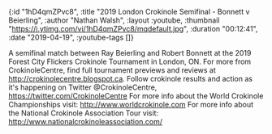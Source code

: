 {:id "1hD4qmZPvc8",
 :title "2019 London Crokinole Semifinal - Bonnett v Beierling",
 :author "Nathan Walsh",
 :layout :youtube,
 :thumbnail "https://i.ytimg.com/vi/1hD4qmZPvc8/mqdefault.jpg",
 :duration "00:12:41",
 :date "2019-04-19",
 :youtube-tags []}


A semifinal match between Ray Beierling and Robert Bonnett at the 2019 Forest City Flickers Crokinole Tournament in London, ON. For more from CrokinoleCentre, find full tournament previews and reviews at http://crokinolecentre.blogspot.ca. Follow crokinole results and action as it's happening on Twitter @CrokinoleCentre, https://twitter.com/CrokinoleCentre For more info about the World Crokinole Championships visit: http://www.worldcrokinole.com For more info about the National Crokinole Association Tour visit: http://www.nationalcrokinoleassociation.com/
